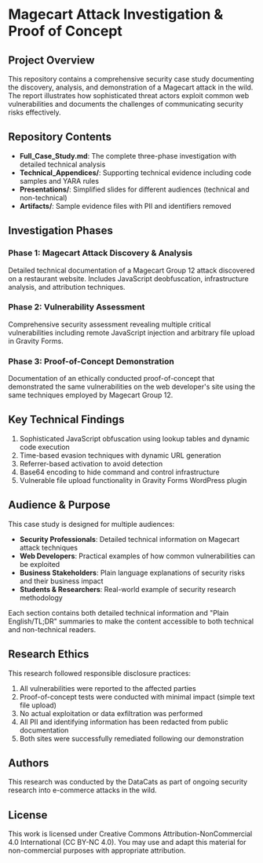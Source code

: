 # Magecart Attack Investigation & Proof of Concept

## Project Overview

This repository contains a comprehensive security case study documenting the discovery, analysis, and demonstration of a Magecart attack in the wild. The report illustrates how sophisticated threat actors exploit common web vulnerabilities and documents the challenges of communicating security risks effectively.

## Repository Contents

- **Full_Case_Study.md**: The complete three-phase investigation with detailed technical analysis
- **Technical_Appendices/**: Supporting technical evidence including code samples and YARA rules
- **Presentations/**: Simplified slides for different audiences (technical and non-technical)
- **Artifacts/**: Sample evidence files with PII and identifiers removed

## Investigation Phases

### Phase 1: Magecart Attack Discovery & Analysis
Detailed technical documentation of a Magecart Group 12 attack discovered on a restaurant website. Includes JavaScript deobfuscation, infrastructure analysis, and attribution techniques.

### Phase 2: Vulnerability Assessment
Comprehensive security assessment revealing multiple critical vulnerabilities including remote JavaScript injection and arbitrary file upload in Gravity Forms.

### Phase 3: Proof-of-Concept Demonstration
Documentation of an ethically conducted proof-of-concept that demonstrated the same vulnerabilities on the web developer's site using the same techniques employed by Magecart Group 12.

## Key Technical Findings

1. Sophisticated JavaScript obfuscation using lookup tables and dynamic code execution
2. Time-based evasion techniques with dynamic URL generation
3. Referrer-based activation to avoid detection
4. Base64 encoding to hide command and control infrastructure
5. Vulnerable file upload functionality in Gravity Forms WordPress plugin

## Audience & Purpose

This case study is designed for multiple audiences:

- **Security Professionals**: Detailed technical information on Magecart attack techniques
- **Web Developers**: Practical examples of how common vulnerabilities can be exploited
- **Business Stakeholders**: Plain language explanations of security risks and their business impact
- **Students & Researchers**: Real-world example of security research methodology

Each section contains both detailed technical information and "Plain English/TL;DR" summaries to make the content accessible to both technical and non-technical readers.

## Research Ethics

This research followed responsible disclosure practices:

1. All vulnerabilities were reported to the affected parties
2. Proof-of-concept tests were conducted with minimal impact (simple text file upload)
3. No actual exploitation or data exfiltration was performed
4. All PII and identifying information has been redacted from public documentation
5. Both sites were successfully remediated following our demonstration 

## Authors

This research was conducted by the DataCats as part of ongoing security research into e-commerce attacks in the wild.

## License

This work is licensed under Creative Commons Attribution-NonCommercial 4.0 International (CC BY-NC 4.0). You may use and adapt this material for non-commercial purposes with appropriate attribution.
